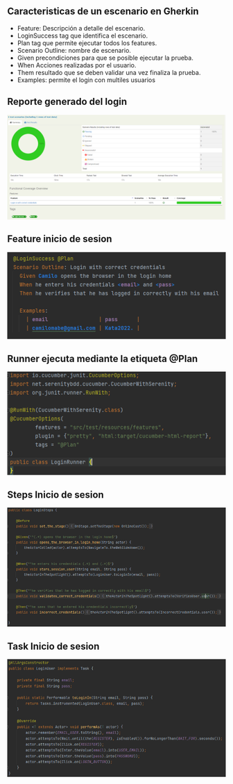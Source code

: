 ## Caracteristicas de un escenario en Gherkin
- Feature: Descripción a detalle del escenario.
- LoginSuccess tag que identifica el escenario.
- Plan tag que permite ejecutar todos los features.
- Scenario Outline: nombre de escenario.
- Given precondiciones para que se posible ejecutar la prueba.
- When Acciones realizadas por el usuario.
- Them resultado que se deben validar una vez finaliza la prueba.
- Examples: permite el login con multiles usuarios 

## Reporte generado del login
![Screenshot](src/test/resources/img/login_report.png)

## Feature inicio de sesion
![Screenshot](src/test/resources/img/login_feature.png)

## Runner ejecuta mediante la etiqueta @Plan
![Screenshot](src/test/resources/img/runner.png)

## Steps Inicio de sesion
![Screenshot](src/test/resources/img/login_steps.png)

## Task Inicio de sesion
![Screenshot](src/test/resources/img/login_task.png)

